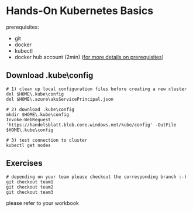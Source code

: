 # Hands-On Kubernetes Basics

prerequisites:

* git
* docker
* kubectl
* docker hub account (2min)
([for more details on prerequisites](./prerequisites.md))

## Download .kube\config

```
# 1) clean up local configuration files before creating a new cluster
del $HOME\.kube\config
del $HOME\.azure\aksServicePrincipal.json

# 2) download .kube\config
mkdir $HOME\.kube\config
Invoke-WebRequest 'https://handelsblatt.blob.core.windows.net/kube/config' -OutFile $HOME\.kube\config

# 3) test connection to cluster
kubectl get nodes
```

## Exercises

```
# depending on your team please checkout the corresponding branch :-)
git checkout team1
git checkout team2
git checkout team3
```

please refer to your workbook

